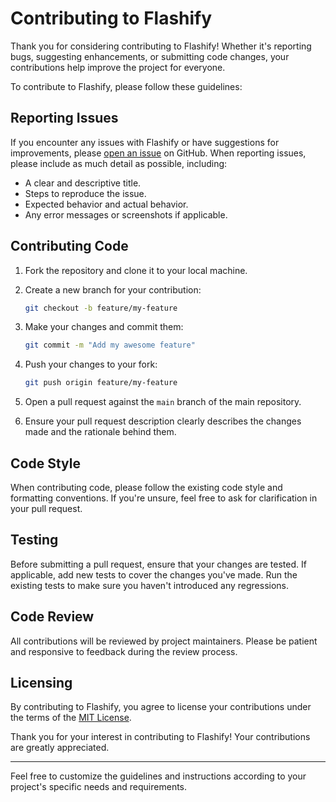 # Contributing to Flashify

Thank you for considering contributing to Flashify! Whether it's reporting bugs, suggesting enhancements, or submitting code changes, your contributions help improve the project for everyone.

To contribute to Flashify, please follow these guidelines:

## Reporting Issues

If you encounter any issues with Flashify or have suggestions for improvements, please [open an issue](https://github.com/RyanisyydsTT/Flashify/issues) on GitHub. When reporting issues, please include as much detail as possible, including:

- A clear and descriptive title.
- Steps to reproduce the issue.
- Expected behavior and actual behavior.
- Any error messages or screenshots if applicable.

## Contributing Code

1. Fork the repository and clone it to your local machine.
2. Create a new branch for your contribution:

   ```sh
   git checkout -b feature/my-feature
   ```

3. Make your changes and commit them:
   ```sh
   git commit -m "Add my awesome feature"
   ```
4. Push your changes to your fork:
   ```sh
   git push origin feature/my-feature
   ```
5. Open a pull request against the `main` branch of the main repository.
6. Ensure your pull request description clearly describes the changes made and the rationale behind them.

## Code Style

When contributing code, please follow the existing code style and formatting conventions. If you're unsure, feel free to ask for clarification in your pull request.

## Testing

Before submitting a pull request, ensure that your changes are tested. If applicable, add new tests to cover the changes you've made. Run the existing tests to make sure you haven't introduced any regressions.

## Code Review

All contributions will be reviewed by project maintainers. Please be patient and responsive to feedback during the review process.

## Licensing

By contributing to Flashify, you agree to license your contributions under the terms of the [MIT License](LICENSE).

Thank you for your interest in contributing to Flashify! Your contributions are greatly appreciated.

---

Feel free to customize the guidelines and instructions according to your project's specific needs and requirements.

